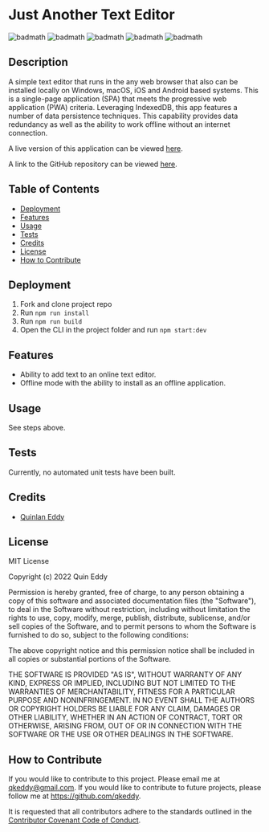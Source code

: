# Just Another Text Editor
![badmath](https://img.shields.io/github/license/qkeddy/just-another-text-editor)
![badmath](https://img.shields.io/github/issues/qkeddy/just-another-text-editor)
![badmath](https://img.shields.io/github/languages/top/qkeddy/just-another-text-editor)
![badmath](https://img.shields.io/github/watchers/qkeddy/just-another-text-editor)
![badmath](https://img.shields.io/github/forks/qkeddy/just-another-text-editor)

## Description
A simple text editor that runs in the any web browser that also can be installed locally on Windows, macOS, iOS and Android based systems. This is a single-page application (SPA) that meets the progressive web application (PWA) criteria. Leveraging IndexedDB, this app features a number of data persistence techniques. This capability provides data redundancy as well as the ability to work offline without an internet connection.


A live version of this application can be viewed [here](https://png-jate.herokuapp.com/).

A link to the GitHub repository can be viewed [here](https://github.com/qkeddy/just-another-text-editor).

## Table of Contents

- [Deployment](#deployment)
- [Features](#features)
- [Usage](#usage)
- [Tests](#tests)
- [Credits](#credits)
- [License](#license)
- [How to Contribute](#how-to-contribute)

## Deployment
1. Fork and clone project repo
2. Run `npm run install`
3. Run `npm run build`
4. Open the CLI in the project folder and run `npm start:dev`


## Features
- Ability to add text to an online text editor.
- Offline mode with the ability to install as an offline application.

## Usage
See steps above.

## Tests
Currently, no automated unit tests have been built. 

## Credits
- [Quinlan Eddy](https://github.com/qkeddy)

## License
MIT License

Copyright (c) 2022 Quin Eddy

Permission is hereby granted, free of charge, to any person obtaining a copy
of this software and associated documentation files (the "Software"), to deal
in the Software without restriction, including without limitation the rights
to use, copy, modify, merge, publish, distribute, sublicense, and/or sell
copies of the Software, and to permit persons to whom the Software is
furnished to do so, subject to the following conditions:

The above copyright notice and this permission notice shall be included in all
copies or substantial portions of the Software.

THE SOFTWARE IS PROVIDED "AS IS", WITHOUT WARRANTY OF ANY KIND, EXPRESS OR
IMPLIED, INCLUDING BUT NOT LIMITED TO THE WARRANTIES OF MERCHANTABILITY,
FITNESS FOR A PARTICULAR PURPOSE AND NONINFRINGEMENT. IN NO EVENT SHALL THE
AUTHORS OR COPYRIGHT HOLDERS BE LIABLE FOR ANY CLAIM, DAMAGES OR OTHER
LIABILITY, WHETHER IN AN ACTION OF CONTRACT, TORT OR OTHERWISE, ARISING FROM,
OUT OF OR IN CONNECTION WITH THE SOFTWARE OR THE USE OR OTHER DEALINGS IN THE
SOFTWARE.



## How to Contribute

If you would like to contribute to this project. Please email me at qkeddy@gmail.com. If you would like to contribute to future projects, please follow me at https://github.com/qkeddy.

It is requested that all contributors adhere to the standards outlined in the [Contributor Covenant Code of Conduct](https://www.contributor-covenant.org/version/2/1/code_of_conduct/).
